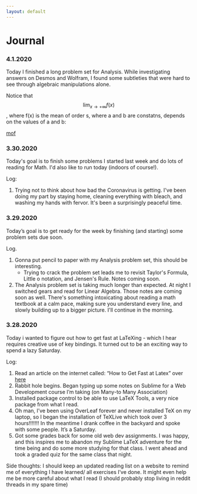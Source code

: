 ```yaml
---
layout: default
---
```

<script type="text/javascript" async
  src="https://cdn.mathjax.org/mathjax/latest/MathJax.js?config=TeX-MML-AM_CHTML">
</script>

Journal
=============================================

### 4.1.2020

Today I finished a long problem set for Analysis. While investigating answers on Desmos and Wolfram, I found some subtleties that were hard to see through algebraic manipulations alone.

Notice that $$
\lim_{x \to +\infty} f(x)
$$, where f(x) is the mean of order s, where a and b are constatns, depends on the values of a and b:

[mof](/img/mean_of_order.PNG)


### 3.30.2020

Today's goal is to finish some problems I started last week and do lots of reading for Math. I'd also like to run today (indoors of course!). 

Log:
1. Trying not to think about how bad the Coronavirus is getting. I've been doing my part by staying home, cleaning everything with bleach, and washing my hands with fervor. It's been a surprisingly peaceful time. 


### 3.29.2020
Today’s goal is to get ready for the week by finishing (and starting) some problem sets due soon. 

Log. 
1. Gonna put pencil to paper with my Analysis problem set, this should be interesting. 
	* Trying to crack the problem set leads me to revisit Taylor's Formula, Little o notation, and Jensen's Rule. Notes coming soon. 
2. The Analysis problem set is taking much longer than expected. At night I switched gears and read for Linear Algebra. Those notes are coming soon as well. There's something intoxicating about reading a math textbook at a calm pace, making sure you understand every line, and slowly building up to a bigger picture. I'll continue in the morning. 

### 3.28.2020
Today i wanted to figure out how to get fast at LaTeXing - which I hear requires creative use of key bindings. It turned out to be an exciting way to spend a lazy Saturday. 

Log:
1. Read an article on the internet called: “How to Get Fast at Latex” over [here](https://traviscj.com/blog/getting_really_fast_at_latex.html)
1. Rabbit hole begins. Began typing up some notes on Sublime for a Web Development course I’m taking (on Many-to Many Association)
1. Installed package control to be able to use LaTeX Tools, a very nice package from what I read. 
1. Oh man, I’ve been using OverLeaf forever and never installed TeX on my laptop, so I began the installation of TeXLive which took over 3 hours!!!!!!! In the meantime I drank coffee in the backyard and spoke with some people. It’s a Saturday. 
1. Got some grades back for some old web dev  assignments. I was happy, and this inspires me to abandon my Sublime LaTeX adventure for the time being and do some more studying for that class. I went ahead and took a graded quiz for the same class that night. 

 Side thoughts: I should keep an updated reading list on a website to remind me of everything I have learned/ all exercises I’ve done. It might even help me be more careful about what I read (I should probably stop living in reddit threads in my spare time)


 
 

